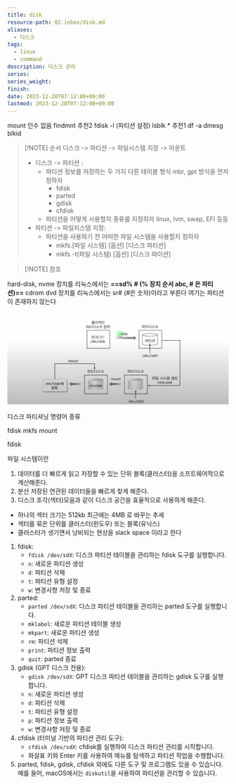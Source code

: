 ```yaml
---
title: disk
resource-path: 02.inbox/disk.md
aliases:
  - 디스크
tags:
  - linux
  - command
description: 디스크 관리
series:
series_weight:
finish:
date: 2023-12-20T07:12:00+09:00
lastmod: 2023-12-20T07:12:00+09:00
---
```

mount 인수 없음
findmnt 추천2
fdisk -l (파티션 설정)
lsblk * 추천1
df -a 
dmesg
blkid


> [!NOTE] 순서
> 디스크 -> 파티션 -> 파일시스템 지정 -> 마운트
> - 디스크 -> 파티션 : 
> 	- 파티션 정보를 저장하는 두 가지 다른 테이블 형식 mbr, gpt 방식을 먼저 정하자
> 		- fdisk
> 		- parted
> 		- gdisk
> 		- cfdisk
> 	- 파티션을 어떻게 사용할지 종류를 지정하자 linux, lvm, swap, EFI 등등
> - 파티션 -> 파일지스템 지정: 
> 	- 파티션을 사용하기 전 어떠한 파일 시스템을 사용할지 정하자
> 		- mkfs.\[파일 시스템] \[옵션] \[디스크 파티션]
> 		- mkfs -t(파일 시스템) \[옵션] \[디스크 파이션]
> 


> [!NOTE] 참조
> 
hard-disk, nvme 장치를 리눅스에서는 **==sd% # (% 장치 순서 abc, \# 은 파티션)==**
cdrom dvd 장치를 리눅스에서는 sr# (#은 숫자)이라고 부른다 여기는 파티션이 존재하지 않는다


![2023-06-25_123904](../08.media/20230625123904.png)

  

디스크 파티셔닝 명령어 종류

fdisk mkfs mount

fdisk

  
파일 시스템이란
1. 데이터를 더 빠르게 읽고 저장할 수 있는 단위 블록(클러스터)을 소프트웨어적으로 계산해준다.
2. 분산 저장된 연관된 데이터들을 빠르게 찾게 해준다.
3. 디스크 조각(섹터)모음과 같이 디스크 공간을 효율적으로 사용하게 해준다.
- 하나의 섹터 크기는 512kb 최근에는 4MB 로 바꾸는 추세
- 섹터를 묶은 단위를 클러스터(윈도우) 또는 블록(유닉스)
- 클러스터가 생기면서 낭비되는 현상을 slack space 이라고 한다




1. fdisk:
    - `fdisk /dev/sdX`: 디스크 파티션 테이블을 관리하는 fdisk 도구를 실행합니다.
    - `n`: 새로운 파티션 생성
    - `d`: 파티션 삭제
    - `t`: 파티션 유형 설정
    - `w`: 변경사항 저장 및 종료
2. parted:
    - `parted /dev/sdX`: 디스크 파티션 테이블을 관리하는 parted 도구를 실행합니다.
    - `mklabel`: 새로운 파티션 테이블 생성
    - `mkpart`: 새로운 파티션 생성
    - `rm`: 파티션 삭제
    - `print`: 파티션 정보 출력
    - `quit`: parted 종료
3. gdisk (GPT 디스크 전용):
    - `gdisk /dev/sdX`: GPT 디스크 파티션 테이블을 관리하는 gdisk 도구를 실행합니다.
    - `n`: 새로운 파티션 생성
    - `d`: 파티션 삭제
    - `t`: 파티션 유형 설정
    - `p`: 파티션 정보 출력
    - `w`: 변경사항 저장 및 종료
4. cfdisk (터미널 기반의 파티션 관리 도구):
    - `cfdisk /dev/sdX`: cfdisk를 실행하여 디스크 파티션 관리를 시작합니다.
    - 화살표 키와 Enter 키를 사용하여 메뉴를 탐색하고 파티션 작업을 수행합니다.
5. parted, fdisk, gdisk, cfdisk 외에도 다른 도구 및 프로그램도 있을 수 있습니다. 예를 들어, macOS에서는 `diskutil`을 사용하여 파티션을 관리할 수 있습니다.